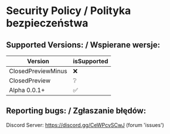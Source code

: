 # Security Policy / Polityka bezpieczeństwa

## Supported Versions: / Wspierane wersje:

| Version              | isSupported   |
| -------------------- | ------------- |
| ClosedPreviewMinus   | ❌            |
| ClosedPreview        | ❔             |
| Alpha 0.0.1+         | ✅            |

## Reporting bugs: / Zgłaszanie błędów:

Discord Server: https://discord.gg/CeWPcvSCwJ (forum 'issues')
